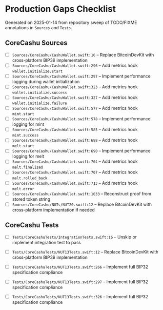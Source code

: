 # Production Gaps Checklist

Generated on 2025-01-14 from repository sweep of TODO/FIXME annotations in `Sources` and `Tests`.

## CoreCashu Sources
- [ ] `Sources/CoreCashu/CashuWallet.swift:10` – Replace BitcoinDevKit with cross-platform BIP39 implementation
- [ ] `Sources/CoreCashu/CashuWallet.swift:296` – Add metrics hook `wallet.initialize.start`
- [ ] `Sources/CoreCashu/CashuWallet.swift:297` – Implement performance logging during wallet initialization
- [ ] `Sources/CoreCashu/CashuWallet.swift:323` – Add metrics hook `wallet.initialize.success`
- [ ] `Sources/CoreCashu/CashuWallet.swift:327` – Add metrics hook `wallet.initialize.failure`
- [ ] `Sources/CoreCashu/CashuWallet.swift:577` – Add metrics hook `mint.start`
- [ ] `Sources/CoreCashu/CashuWallet.swift:578` – Implement performance logging for mint
- [ ] `Sources/CoreCashu/CashuWallet.swift:585` – Add metrics hook `mint.success`
- [ ] `Sources/CoreCashu/CashuWallet.swift:688` – Add metrics hook `melt.start`
- [ ] `Sources/CoreCashu/CashuWallet.swift:690` – Implement performance logging for melt
- [ ] `Sources/CoreCashu/CashuWallet.swift:704` – Add metrics hook `melt.finalized`
- [ ] `Sources/CoreCashu/CashuWallet.swift:707` – Add metrics hook `melt.rolled_back`
- [ ] `Sources/CoreCashu/CashuWallet.swift:713` – Add metrics hook `melt.error`
- [ ] `Sources/CoreCashu/CashuWallet.swift:1033` – Reconstruct proof from stored token string
- [ ] `Sources/CoreCashu/NUTs/NUT20.swift:12` – Replace BitcoinDevKit with cross-platform implementation if needed

## CoreCashu Tests
- [ ] `Tests/CoreCashuTests/IntegrationTests.swift:16` – Unskip or implement integration test to pass
- [ ] `Tests/CoreCashuTests/NUT13Tests.swift:12` – Replace BitcoinDevKit with cross-platform BIP39 implementation
- [ ] `Tests/CoreCashuTests/NUT13Tests.swift:266` – Implement full BIP32 specification compliance
- [ ] `Tests/CoreCashuTests/NUT13Tests.swift:297` – Implement full BIP32 specification compliance
- [ ] `Tests/CoreCashuTests/NUT13Tests.swift:326` – Implement full BIP32 specification compliance

